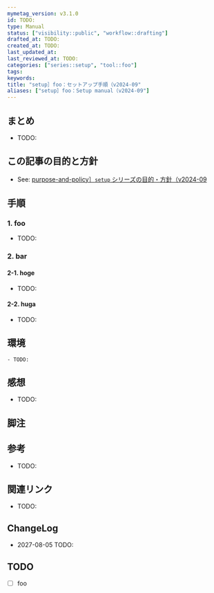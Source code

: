 ```yaml
---
mymetag_version: v3.1.0
id: TODO:
type: Manual
status: ["visibility::public", "workflow::drafting"]
drafted_at: TODO:
created_at: TODO:
last_updated_at:
last_reviewed_at: TODO:
categories: ["series::setup", "tool::foo"]
tags:
keywords:
title: "setup］foo：セットアップ手順（v2024-09"
aliases: ["setup］foo：Setup manual（v2024-09"]
---
```


## まとめ

- TODO:

## この記事の目的と方針

- See: [purpose-and-policy］`setup` シリーズの目的・方針（v2024-09](./6be9f341-1f39-474b-b4c2-20db75d81723.md)

## 手順

### 1. foo

- TODO:

### 2. bar

#### 2-1. hoge

- TODO:

#### 2-2. huga

- TODO:

## 環境

```console
- TODO:
```

## 感想

- TODO:

## 脚注

[^1]: foobarbaz

## 参考

- TODO:

## 関連リンク

- TODO:

## ChangeLog

- 2027-08-05 TODO:

## TODO

- [ ] foo
